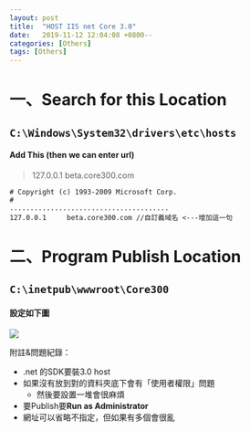 ```yaml
---
layout: post
title:  "HOST IIS net Core 3.0"
date:   2019-11-12 12:04:08 +0800--
categories: [Others]
tags: [Others]  
---
```


# 一、Search for this Location
## `C:\Windows\System32\drivers\etc\hosts`
#### Add This (then we can enter url)

> 127.0.0.1     beta.core300.com

```
# Copyright (c) 1993-2009 Microsoft Corp.
#
.......................................
127.0.0.1     beta.core300.com //自訂義域名 <---增加這一句
```

# 二、Program Publish Location 
## `C:\inetpub\wwwroot\Core300`


#### 設定如下圖
![](https://i.ibb.co/cDC8SQB/IIS.jpg)


附註&問題紀錄：
- .net 的SDK要裝3.0 host 
- 如果沒有放到對的資料夾底下會有「使用者權限」問題
     - 然後要設置一堆會很麻煩
- 要Publish要**Run as Administrator**
- 網址可以省略不指定，但如果有多個會很亂
